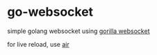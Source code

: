 # go-websocket
simple golang websocket using [gorilla websocket](https://github.com/gorilla/websocket)

for live reload, use [air](https://github.com/cosmtrek/air)
